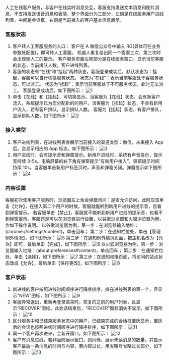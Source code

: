 人工在线客户服务，与客户在线实时消息交互，客服支持发送文本消息和图片消息，不支持发送语音消息和表情，整个界面分为三部分，左侧是在线服务用户进线列表，中间是会话框，右侧是当前接入的客户基本信息展示。
### 客服状态
1. 客户转人工客服服务的入口：
客户在 A 微信公众号中输入 RG(具体可在业务参数处配置)，即可转人工客服。
机器人重复给出同一个答案三次，第三次时会出现转人工的提示。
客户服务页面左侧部分是在线服务窗口，显示当前客服的状态，当前排队人数，客户进线列表。
2. 客服的状态有“在线”和“挂起”两种状态，客服登录成功后，默认状态为：挂起，客服可以自行切换服务状态。
状态为“在线”：表示当前客服处于客服务状态，可以派工。
状态为“挂起”：表示当前客服处于不可服务状态，此时无法派工。
客服登录成功后，如下图所示：
![1](http://imgcache.tcecqpoc.fsphere.cn/image/mc.qcloudimg.com/static/img/795f4830d9a25bf576d91bd814ef4848/image.png)
3. 单击【在线】和【挂起】，可切换显示。当客服为【在线】状态，会有新客户流入，系统提示已为您分配新的的用户。当客服为【挂起】状态，不会有新用户流入，若有客户排队，显示排队人数。
客服为【挂起】状态，有客户排队，显示排队人数，如下图所示：
![2](http://imgcache.tcecqpoc.fsphere.cn/image/mc.qcloudimg.com/static/img/6754d94ab5019bd7bd5242ba268807f6/image.png)

### 接入类型
1. 客户进线列表，在进线列表会展示当前接入的渠道类型：微信，未来接入 App 后，会显示相应的 App 标志。如下图所示：
![3](http://imgcache.tcecqpoc.fsphere.cn/image/mc.qcloudimg.com/static/img/9d97f6cf013f605d3ff61349f2963fcc/image.png)
2. 用户进线时，会有提示音和弹窗提示。新用户进线时，系统有声音提示，提示音持续 3-5s。电脑屏幕的右下角有弹窗提示“有新用户接入”，弹窗提示时间持续 10s。当客服单击新用户标签页时，声音和弹窗关闭。弹窗提示如下图所示：
![4](http://imgcache.tcecqpoc.fsphere.cn/image/mc.qcloudimg.com/static/img/badd3fdde530234016fb32dd72bd3b0a/image.png)

### 内容设置
客服初次使用客户服务时，浏览器左上角会弹框询问：是否允许访问，此时应该单击【允许】，在接入第二个用户的时候，客服就能听到新用户进线的提示音，且看到弹窗提示。
若客服单击【禁止】，客服就不能听到新用户进线的提示音，也看不到弹窗提示。客服还是可以在浏览器进行设置，以谷歌浏览器和火狐浏览器为例，作如下操作说明。
以谷歌浏览器为例，第一步：在浏览器输入地址：(chrome://settings/content)，单击回车；
第二步：在通知栏位处，单击【管理例外情况】，如下图所示：
![5](http://imgcache.tcecqpoc.fsphere.cn/image/mc.qcloudimg.com/static/img/2794b0d0ffafe9859139c007750df5fc/image.png)
第三步：在通知例外情况页面，把主机名改为【允许】即可，最后单击【完成】，如下图所示：
![6](http://imgcache.tcecqpoc.fsphere.cn/image/mc.qcloudimg.com/static/img/83791131b16598bcb9af86f0f1c00d7e/image.png)
以火狐浏览器为例，第一步：浏览器输入地址：(about:preferences#content)，单击回车；
第二步：在通知栏位处，单击【选择】，如下图所示：
![7](http://imgcache.tcecqpoc.fsphere.cn/image/mc.qcloudimg.com/static/img/4860d612f24e2b382925674e2dff94fd/image.png)
第三步：在通知权限页面，将访问的站点状态改成【允许】，最后单击【保存更改】，如下图所示：
![8](http://imgcache.tcecqpoc.fsphere.cn/image/mc.qcloudimg.com/static/img/039fbdb27d11a53decb87b43be6aeaa1/image.png)

### 客户状态
1. 新进线的客户按照进线时间顺序进行降序排序，排在进线列表的第一个，且显示“NEW”图标，如下图所示：
![9](http://imgcache.tcecqpoc.fsphere.cn/image/mc.qcloudimg.com/static/img/c51289ce526d3c3c252577163aaaaf84/image.png)
2. 客服异常退出，重新再登录进来时，恢复的之前的用户列表，且显示“RECOVER”图标。此会话结束后，“RECOVER”图标消失不显示。如下图所示：
![10](http://imgcache.tcecqpoc.fsphere.cn/image/mc.qcloudimg.com/static/img/3c6be9aaca35468953930688b06c3b99/image.png)
3. 区分服务中和已结束服务状态中的用户，已结束完成的会话框置灰显示，置灰后的会话也按照进线时间顺序进行降序排序，如下图所示：
![11](http://imgcache.tcecqpoc.fsphere.cn/image/mc.qcloudimg.com/static/img/f20a3c7fd3612144fb0ce6fa4c89938a/image.png)
4. 同一个客户再次进来，会新开窗口，如下图所示：
![12](http://imgcache.tcecqpoc.fsphere.cn/image/mc.qcloudimg.com/static/img/d3670444184ae826b19f8676271d9aa6/image.png)
5. 客户有消息进线，若非当前展示窗口，则闪烁，展示未读消息的数量，并显示客户最后一条消息的时间与内容，若内容过长，用省略号省略过长部分，如下图所示：
![13](http://imgcache.tcecqpoc.fsphere.cn/image/mc.qcloudimg.com/static/img/0d034d0b9befbdc09df56113c9dfdede/image.png)
